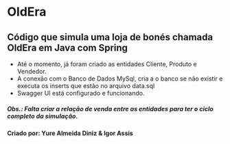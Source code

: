 # OldEra

## Código que simula uma loja de bonés chamada OldEra em Java com Spring

* Até o momento, já foram criado as entidades Cliente, Produto e Vendedor. 
* A conexão com o Banco de Dados MySql, cria a o banco se não existir e executa os inserts que estão no arquivo data.sql
* Swagger UI está configurado e funcionando.

##### Obs.: Falta criar a relação de venda entre as entidades para ter o ciclo completo da simulação.

#### Criado por: Yure Almeida Diniz & Igor Assis

